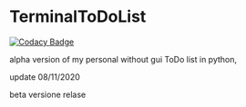 # TerminalToDoList

[![Codacy Badge](https://api.codacy.com/project/badge/Grade/926acecfab6744baa88315e6e63eb461)](https://app.codacy.com/gh/nicholas-progetti-scuola/TerminalToDoList?utm_source=github.com&utm_medium=referral&utm_content=nicholas-progetti-scuola/TerminalToDoList&utm_campaign=Badge_Grade)

alpha version of my personal without gui ToDo list in python,

update 08/11/2020


beta versione relase 
